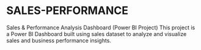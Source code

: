 # SALES-PERFORMANCE
Sales &amp; Performance Analysis Dashboard (Power BI Project) This project is a Power BI Dashboard built using sales dataset to analyze and visualize sales and business performance insights.
